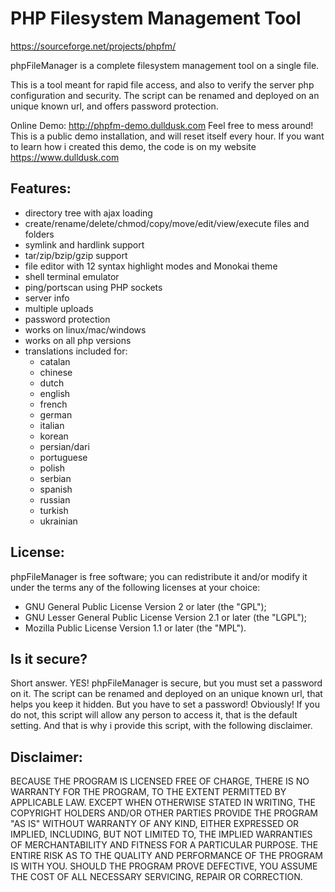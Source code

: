 # PHP Filesystem Management Tool

https://sourceforge.net/projects/phpfm/

phpFileManager is a complete filesystem management tool on a single file.

This is a tool meant for rapid file access, and also to verify the server php configuration and security.
The script can be renamed and deployed on an unique known url, and offers password protection.

Online Demo: http://phpfm-demo.dulldusk.com
Feel free to mess around! This is a public demo installation, and will reset itself every hour.
If you want to learn how i created this demo, the code is on my website https://www.dulldusk.com

## Features:
- directory tree with ajax loading
- create/rename/delete/chmod/copy/move/edit/view/execute files and folders
- symlink and hardlink support
- tar/zip/bzip/gzip support
- file editor with 12 syntax highlight modes and Monokai theme
- shell terminal emulator
- ping/portscan using PHP sockets
- server info
- multiple uploads
- password protection
- works on linux/mac/windows
- works on all php versions
- translations included for:
    - catalan
    - chinese
    - dutch
    - english
    - french
    - german
    - italian
    - korean
    - persian/dari
    - portuguese
    - polish
    - serbian
    - spanish
    - russian
    - turkish
    - ukrainian

## License:
phpFileManager is free software; you can redistribute it and/or modify it
under the terms any of the following licenses at your choice:
- GNU General Public License Version 2 or later (the "GPL");
- GNU Lesser General Public License Version 2.1 or later (the "LGPL");
- Mozilla Public License Version 1.1 or later (the "MPL").

## Is it secure?
Short answer. YES! phpFileManager is secure, but you must set a password on it.
The script can be renamed and deployed on an unique known url, that helps you keep it hidden.
But you have to set a password! Obviously!
If you do not, this script will allow any person to access it, that is the default setting.
And that is why i provide this script, with the following disclaimer.

## Disclaimer:
BECAUSE THE PROGRAM IS LICENSED FREE OF CHARGE, THERE IS NO WARRANTY FOR THE PROGRAM, TO THE EXTENT PERMITTED BY APPLICABLE LAW.
EXCEPT WHEN OTHERWISE STATED IN WRITING, THE COPYRIGHT HOLDERS AND/OR OTHER PARTIES PROVIDE THE PROGRAM "AS IS" WITHOUT WARRANTY OF ANY KIND, EITHER EXPRESSED OR IMPLIED, INCLUDING, BUT NOT LIMITED TO, THE IMPLIED WARRANTIES OF MERCHANTABILITY AND FITNESS FOR A PARTICULAR PURPOSE. THE ENTIRE RISK AS TO THE QUALITY AND PERFORMANCE OF THE PROGRAM IS WITH YOU. SHOULD THE PROGRAM PROVE DEFECTIVE, YOU ASSUME THE COST OF ALL NECESSARY SERVICING, REPAIR OR CORRECTION.
